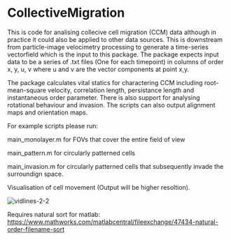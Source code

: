 # CollectiveMigration
This is code for analising collecive cell migration (CCM) data although in practice it could also be applied to other data sources. This is downstream from particle-image velocimetry processing to generate a time-series vectorfield which is the input to this package. The package expects input data to be a series of .txt files (One for each timepoint) in columns of order x, y, u, v where u and v are the vector components at point x,y.

The package calculates vital statics for charactering CCM including root-mean-square velocity, correlation length, persistance length and instantaneous order parameter. There is also support for analysing rotational behaviour and invasion. The scripts can also output alignment maps and orientation maps.

For example scripts please run:

main_monolayer.m for FOVs that cover the entire field of view

main_pattern.m for circularly patterned cells

main_invasion.m for circularly patterned cells that subsequently invade the surroundign space.

Visualisation of cell movement (Output will be higher resoltion).

![vidlines-2-2](https://user-images.githubusercontent.com/45679976/175018563-fde659dc-834b-4715-9932-359bd6986e54.gif)

Requires natural sort for matlab: https://www.mathworks.com/matlabcentral/fileexchange/47434-natural-order-filename-sort
